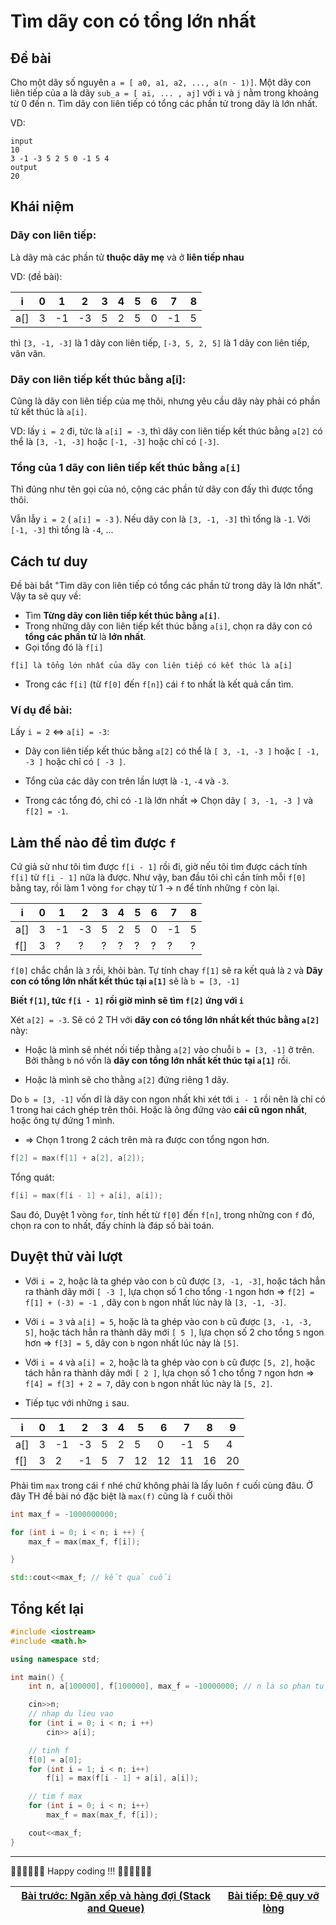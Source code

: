 Tìm dãy con có tổng lớn nhất
============================

Đề bài
--------------
Cho một dãy số nguyên `a = [ a0, a1, a2, ..., a(n - 1)]`. Một dãy con liên tiếp của a là dãy `sub_a = [ ai, ... , aj]` với `i` và `j` nằm trong khoảng từ 0 đến n.
Tìm dãy con liên tiếp có tổng các phần tử trong dãy là lớn nhất.

VD:
```
input
10
3 -1 -3 5 2 5 0 -1 5 4
output
20
```
Khái niệm
----------------
### **Dãy con liên tiếp**: 
Là dãy mà các phần tử **thuộc dãy mẹ** và ở **liên tiếp nhau**

VD: (đề bài):

| i | 0 | 1 | 2 | 3 | 4 | 5 | 6 | 7 | 8 |
| - | - | - | - | - | - | - | - | - | - | 
| a[] | 3 | -1 | -3 | 5 | 2 | 5 | 0 | -1 | 5 | 4 |

thì `[3, -1, -3]` là 1 dãy con liên tiếp, `[-3, 5, 2, 5]` là 1 dãy con liên tiếp, vân vân.

### **Dãy con liên tiếp kết thúc bằng a[i]**: 

Cũng là dãy con liên tiếp của mẹ thôi, nhưng yêu cầu dãy này phải có phần tử kết thúc là `a[i]`.

VD: lấy `i = 2` đi, tức là `a[i] = -3`, thì dãy con liên tiếp kết thúc bằng `a[2]` có thể là `[3, -1, -3]` hoặc `[-1, -3]` hoặc chỉ có `[-3]`.

### Tổng của 1 dãy con liên tiếp kết thúc bằng `a[i]`

Thì đúng như tên gọi của nó, cộng các phần tử dãy con đấy thì được tổng thôi.


Vẫn lẫy `i = 2` ( `a[i] = -3` ). Nếu dãy con là `[3, -1, -3]` thì tổng là `-1`. Với `[-1, -3]` thì tổng là `-4`, ...

Cách tư duy
-----------

Đề bài bắt "Tìm dãy con liên tiếp có tổng các phần tử trong dãy là lớn nhất". Vậy ta sẽ quy về:
- Tìm **Từng dãy con liên tiếp kết thúc bằng `a[i]`**.
- Trong những dãy con liên tiếp kết thúc bằng `a[i]`, chọn ra dãy con có **tổng các phần tử** là **lớn nhất**.
- Gọi tổng đó là `f[i]`
``` 
f[i] là tổng lớn nhất của dãy con liên tiếp có kết thúc là a[i]
``` 
- Trong các `f[i]` (từ `f[0]` đến `f[n]`) cái `f` to nhất là kết quả cần tìm.

### Ví dụ đề bài:

Lấy `i = 2` <=> `a[i] = -3`:

- Dãy con liên tiếp kết thúc bằng `a[2]` có thể là `[ 3, -1, -3 ]` hoặc `[ -1, -3 ]` hoặc chỉ có `[ -3 ]`.

- Tổng của các dãy con trên lần lượt là `-1`, `-4` và `-3`.

- Trong các tổng đó, chỉ có `-1` là lớn nhất => Chọn dãy `[ 3, -1, -3 ]` và `f[2] = -1`.

Làm thế nào để tìm được `f`
------------

Cứ giả sử như tôi tìm được `f[i - 1]` rồi đi, giờ nếu tôi tìm được cách tính `f[i]` từ `f[i - 1]` nữa là được. Như vậy, ban đầu tôi chỉ cần tính mỗi `f[0]` bằng tay, rồi làm 1 vòng `for` chạy từ 1 -> n để tính những `f` còn lại.


| i | 0 | 1 | 2 | 3 | 4 | 5 | 6 | 7 | 8 |
| - | - | - | - | - | - | - | - | - | - | 
| a[] | 3 | -1 | -3 | 5 | 2 | 5 | 0 | -1 | 5 | 4 |
| f[] | 3 | ? | ? | ? | ? | ? | ? | ? | ? |

`f[0]` chắc chắn là `3` rồi, khỏi bàn. Tự tính chay `f[1]` sẽ ra kết quả là `2` và **Dãy con có tổng lớn nhất kết thúc tại `a[1]`** sẽ là `b = [3, -1]` 

**Biết `f[1]`, tức `f[i - 1]`  rồi giờ mình sẽ tìm `f[2]` ứng với `i`**

Xét `a[2] = -3`. Sẽ có 2 TH với **dãy con có tổng lớn nhất kết thúc bằng `a[2]`** này:
 - Hoặc là mình sẽ nhét nối tiếp thằng `a[2]` vào chuỗi `b = [3, -1]` ở trên. Bởi thằng `b` nó vốn là **dãy con tổng lớn nhất kết thúc tại `a[1]`** rồi.
 
 - Hoặc là mình sẽ cho thằng `a[2]` đứng riêng 1 dãy.

 Do `b = [3, -1]` vốn dĩ là dãy con ngon nhất khi xét tới `i - 1` rồi nên là chỉ có 1 trong hai cách ghép trên thôi. Hoặc là ông đứng vào **cái cũ ngon nhất**, hoặc ông tự đứng 1 mình.

 - => Chọn 1 trong 2 cách trên mà ra được con tổng ngon hơn.

 ```cpp
 f[2] = max(f[1] + a[2], a[2]);
 ```

 Tổng quát:

 ```cpp
 f[i] = max(f[i - 1] + a[i], a[i]);
 ```

Sau đó, Duyệt 1 vòng `for`, tính hết từ `f[0]` đến `f[n]`, trong những con `f` đó, chọn ra con to nhất, đấy chính là đáp số bài toán.

Duyệt thử vài lượt
--
- Với `i = 2`, hoặc là ta ghép vào con `b` cũ được `[3, -1, -3]`, hoặc tách hẳn ra thành dãy mới `[ -3 ]`, lựa chọn số 1 cho tổng `-1` ngon hơn => `f[2] = f[1] + (-3) = -1 `, dãy con `b` ngon nhất lúc này là `[3, -1, -3]`.

- Với `i = 3` và `a[i] = 5`, hoặc là ta ghép vào con `b` cũ được `[3, -1, -3, 5]`, hoặc tách hẳn ra thành dãy mới `[ 5 ]`, lựa chọn số 2 cho tổng `5` ngon hơn => `f[3] = 5`, dãy con `b` ngon nhất lúc này là `[5]`.

- Với `i = 4` và `a[i] = 2`, hoặc là ta ghép vào con `b` cũ được `[5, 2]`, hoặc tách hẳn ra thành dãy mới `[ 2 ]`, lựa chọn số 1 cho tổng `7` ngon hơn => `f[4] = f[3] + 2 = 7`, dãy con `b` ngon nhất lúc này là `[5, 2]`.
- Tiếp tục với những `i` sau.

| i | 0 | 1 | 2 | 3 | 4 | 5 | 6 | 7 | 8 | 9 |
| - | - | - | - | - | - | - | - | - | - | - |
| a[] | 3 | -1 | -3 | 5 | 2 | 5 | 0 | -1 | 5 | 4 |
| f[] | 3 | 2 | -1 | 5 | 7 | 12 | 12 | 11 | 16 | 20 |

Phải tìm `max` trong cái `f` nhé chứ không phải là lấy luôn `f` cuối cùng đâu. Ở đây TH đề bài nó đặc biệt là `max(f)` cũng là `f` cuối thôi

```cpp
int max_f = -1000000000;

for (int i = 0; i < n; i ++) {
    max_f = max(max_f, f[i]);

}

std::cout<<max_f; // kết quả cuối
```

Tổng kết lại
--------

```cpp
#include <iostream>
#include <math.h>

using namespace std;

int main() {
    int n, a[100000], f[100000], max_f = -10000000; // n la so phan tu

    cin>>n;
    // nhap du lieu vao
    for (int i = 0; i < n; i ++)
        cin>> a[i];

    // tinh f
    f[0] = a[0];
    for (int i = 1; i < n; i++)  
        f[i] = max(f[i - 1] + a[i], a[i]);

    // tim f max
    for (int i = 0; i < n; i++)  
        max_f = max(max_f, f[i]);

    cout<<max_f;
}
```

* * *

🧑‍💻🧑‍💻🧑‍💻 Happy coding !!! 🧑‍💻🧑‍💻🧑‍💻

| [Bài trước: Ngăn xếp và hàng đợi (Stack and Queue)](part5.md)  |[Bài tiếp: Đệ quy vỡ lòng](part7.md)  |
| ------------- | ------------- |